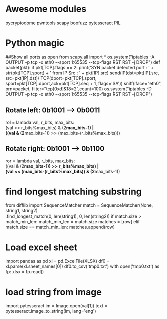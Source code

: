# Awesome modules
pycryptodome
pwntools
scapy
boofuzz
pytesseract
PIL


# Python magic

##Show all ports as open
from scapy.all import *
os.system("iptables -A OUTPUT -p tcp -o eth0 --sport 1:65535 
--tcp-flags RST RST -j DROP")
def packet(pkt):
    if pkt[TCP].flags == 2:
        print('SYN packet detected port : ' + str(pkt[TCP].sport) + 
        ' from IP Src : ' + pkt[IP].src)
        send(IP(dst=pkt[IP].src, src=pkt[IP].dst)/
        TCP(dport=pkt[TCP].sport, sport=pkt[TCP].dport,ack=pkt[TCP].seq + 1,
        flags='SA'))
sniff(iface="eth0", prn=packet, filter="tcp[0xd]&18=2",count=100)
os.system("iptables -D OUTPUT -p tcp -o eth0 --sport 1:65535 
--tcp-flags RST RST -j DROP")

## Rotate left: 0b1001 --> 0b0011
rol = lambda val, r_bits, max_bits: \
    (val << r_bits%max_bits) & (2**max_bits-1) | \
    ((val & (2**max_bits-1)) >> (max_bits-(r_bits%max_bits)))
## Rotate right: 0b1001 --> 0b1100
ror = lambda val, r_bits, max_bits: \
    ((val & (2**max_bits-1)) >> r_bits%max_bits) | \
    (val << (max_bits-(r_bits%max_bits)) & (2**max_bits-1))

# find longest matching substring
from difflib import SequenceMatcher
        match = SequenceMatcher(None, string1, string2)\
                .find_longest_match(0, len(string1), 0, len(string2))
        if match.size > match_min_len:
            match_min_len = match.size
            matches = [row]
        elif match.size == match_min_len:
            matches.append(row)

# Load excel sheet
import pandas as pd
xl = pd.ExcelFile(XLSX)
df0 = xl.parse(xl.sheet_names[0])
df0.to_csv('tmp0.txt')
with open('tmp0.txt') as fp:
    xlsx = fp.read()

# load string from image
import pytesseract
    im = Image.open(val[1])
    text = pytesseract.image_to_string(im, lang='eng')
